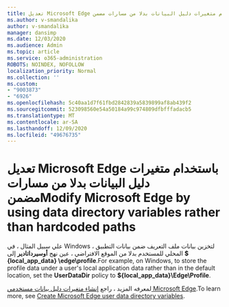 ```yaml
---
title: تعديل Microsoft Edge باستخدام متغيرات دليل البيانات بدلا من مسارات مضمن
ms.author: v-smandalika
author: v-smandalika
manager: dansimp
ms.date: 12/03/2020
ms.audience: Admin
ms.topic: article
ms.service: o365-administration
ROBOTS: NOINDEX, NOFOLLOW
localization_priority: Normal
ms.collection: ''
ms.custom:
- "9003873"
- "6926"
ms.openlocfilehash: 5c40aa1d7f61fbd2842839a5839899af8ab439f2
ms.sourcegitcommit: 523098560e54a50184a99c974809dfbfffadacb5
ms.translationtype: MT
ms.contentlocale: ar-SA
ms.lasthandoff: 12/09/2020
ms.locfileid: "49676735"
---
```

# <a name="modify-microsoft-edge-by-using-data-directory-variables-rather-than-hardcoded-paths"></a><span data-ttu-id="ac62d-102">تعديل Microsoft Edge باستخدام متغيرات دليل البيانات بدلا من مسارات مضمن</span><span class="sxs-lookup"><span data-stu-id="ac62d-102">Modify Microsoft Edge by using data directory variables rather than hardcoded paths</span></span>

<span data-ttu-id="ac62d-103">علي سبيل المثال ، في Windows ، لتخزين بيانات ملف التعريف ضمن بيانات التطبيق المحلي للمستخدم بدلا من الموقع الافتراضي ، عين نهج **أوسيرداتادير** إلى **$ {local_app_data} \edge\profile**.</span><span class="sxs-lookup"><span data-stu-id="ac62d-103">For example, on Windows, to store the profile data under a user's local application data rather than in the default location, set the **UserDataDir** policy to **${local_app_data}\Edge\Profile**.</span></span> 

<span data-ttu-id="ac62d-104">لمعرفه المزيد ، راجع [إنشاء متغيرات دليل بيانات مستخدمي Microsoft Edge](https://docs.microsoft.com/deployedge/edge-learnmore-create-user-directory-vars).</span><span class="sxs-lookup"><span data-stu-id="ac62d-104">To learn more, see [Create Microsoft Edge user data directory variables](https://docs.microsoft.com/deployedge/edge-learnmore-create-user-directory-vars).</span></span>